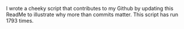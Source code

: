 I wrote a cheeky script that contributes to my Github by updating this ReadMe to illustrate why more than commits matter. This script has run 1793 times.